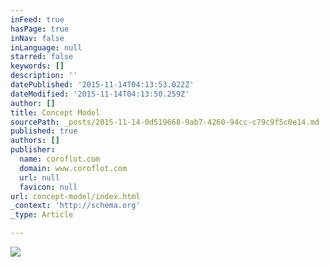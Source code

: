 ```yaml
---
inFeed: true
hasPage: true
inNav: false
inLanguage: null
starred: false
keywords: []
description: ''
datePublished: '2015-11-14T04:13:53.022Z'
dateModified: '2015-11-14T04:13:50.259Z'
author: []
title: Concept Model
sourcePath: _posts/2015-11-14-0d519668-9ab7-4260-94cc-c79c9f5c0e14.md
published: true
authors: []
publisher:
  name: coroflot.com
  domain: www.coroflot.com
  url: null
  favicon: null
url: concept-model/index.html
_context: 'http://schema.org'
_type: Article

---
```

![](http://s3images.coroflot.com/user_files/individual_files/327436_zDDylgcfEppRwnxF8eLQoBCd6.jpg)